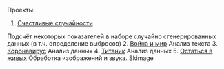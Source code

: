 
Проекты:
1.	[Счастливые случайности](https://github.com/NeznaikanaLune/MISIS_DS_Masters_degree_2020/blob/master/python/01_semester/py_project_1_happy_accidents.ipynb)

Подсчёт некоторых показателей в наборе случайно сгенерированных данных (в т.ч. определение выбросов)
2.	[Война и мир](https://github.com/NeznaikanaLune/MISIS_DS_Masters_degree_2020/tree/master/python/01_semester/py_project_2_war_and_peace)
Анализ текста
3.	[Коронавирус](https://github.com/NeznaikanaLune/MISIS_DS_Masters_degree_2020/tree/master/python/01_semester/py_project_3_covid)
Анализ данных
4.	[Титаник](https://github.com/NeznaikanaLune/MISIS_DS_Masters_degree_2020/tree/master/python/01_semester/py_project_4_titanic)
Анализ данных
5.	[Остаться в живых](https://github.com/NeznaikanaLune/MISIS_DS_Masters_degree_2020/tree/master/python/01_semester/py_project_5_stay_alive)
Обработка изображений и звука. Skimage
